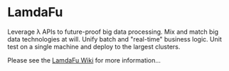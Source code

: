 # LamdaFu

Leverage &#955; APIs to future-proof big data processing.  Mix and match big data technologies at will.  Unify batch and "real-time" business logic.  Unit test on a single machine and deploy to the largest clusters.

Please see the [LamdaFu Wiki](../../wiki) for more information...

